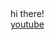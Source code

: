 <head>
  <link rel="shortcut icon" type="image/x-icon" href="favicon.ico">
  </head>
hi there!<br>
<a href="https://www.youtube.com/channel/UCjAvDTreaiy5hI0sdLPQh3g">youtube</h>
